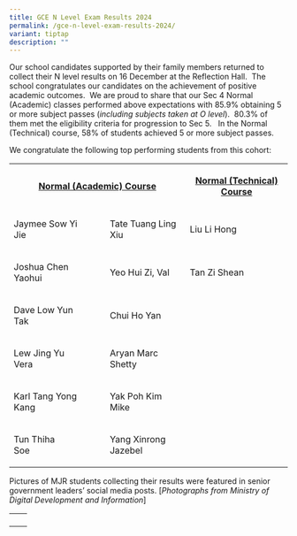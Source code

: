 ```yaml
---
title: GCE N Level Exam Results 2024
permalink: /gce-n-level-exam-results-2024/
variant: tiptap
description: ""
---
```

<p>Our school candidates supported by their family members returned to collect
their N level results on 16 December at the Reflection Hall.&nbsp; The
school congratulates our candidates on the achievement of positive academic
outcomes.&nbsp; We are proud to share that our Sec 4 Normal (Academic)
classes performed above expectations with 85.9% obtaining 5 or more subject
passes (<em>including subjects taken at O level</em>).&nbsp; 80.3% of them
met the eligibility criteria for progression to Sec 5.&nbsp;&nbsp; In the
Normal (Technical) course, 58% of students achieved 5 or more subject passes.</p>
<p>We congratulate the following top performing students from this cohort:</p>
<table style="minWidth: 75px">
<colgroup>
<col>
<col>
<col>
</colgroup>
<tbody>
<tr>
<th rowspan="1" colspan="2">
<p><strong><u>Normal (Academic) Course</u></strong>
</p>
</th>
<th rowspan="1" colspan="1">
<p><strong><u>Normal (Technical) Course</u></strong>
</p>
</th>
</tr>
<tr>
<td rowspan="1" colspan="1">
<p>Jaymee Sow Yi Jie&nbsp;&nbsp;&nbsp;&nbsp;&nbsp;&nbsp;&nbsp;&nbsp;&nbsp;&nbsp;</p>
</td>
<td rowspan="1" colspan="1">
<p>Tate Tuang Ling Xiu</p>
</td>
<td rowspan="1" colspan="1">
<p>Liu Li Hong</p>
</td>
</tr>
<tr>
<td rowspan="1" colspan="1">
<p>Joshua Chen Yaohui&nbsp;&nbsp;&nbsp;&nbsp;&nbsp;&nbsp;&nbsp;</p>
</td>
<td rowspan="1" colspan="1">
<p>Yeo Hui Zi, Val&nbsp;&nbsp;&nbsp;</p>
</td>
<td rowspan="1" colspan="1">
<p>Tan Zi Shean</p>
</td>
</tr>
<tr>
<td rowspan="1" colspan="1">
<p>Dave Low Yun Tak&nbsp;&nbsp;&nbsp;&nbsp;&nbsp;&nbsp;&nbsp;&nbsp;&nbsp;&nbsp;&nbsp;</p>
</td>
<td rowspan="1" colspan="1">
<p>Chui Ho Yan&nbsp;&nbsp;&nbsp;</p>
</td>
<td rowspan="1" colspan="1">
<p></p>
</td>
</tr>
<tr>
<td rowspan="1" colspan="1">
<p>Lew Jing Yu Vera&nbsp;&nbsp;&nbsp;&nbsp;&nbsp;&nbsp;&nbsp;&nbsp;&nbsp;&nbsp;&nbsp;&nbsp;&nbsp;</p>
</td>
<td rowspan="1" colspan="1">
<p>Aryan Marc Shetty</p>
</td>
<td rowspan="1" colspan="1">
<p></p>
</td>
</tr>
<tr>
<td rowspan="1" colspan="1">
<p>Karl Tang Yong Kang&nbsp;&nbsp;&nbsp;&nbsp;&nbsp;&nbsp;</p>
</td>
<td rowspan="1" colspan="1">
<p>Yak Poh Kim Mike</p>
</td>
<td rowspan="1" colspan="1">
<p></p>
</td>
</tr>
<tr>
<td rowspan="1" colspan="1">
<p>Tun Thiha Soe&nbsp;&nbsp;&nbsp;&nbsp;&nbsp;&nbsp;&nbsp;&nbsp;&nbsp;&nbsp;&nbsp;&nbsp;&nbsp;&nbsp;&nbsp;&nbsp;&nbsp;</p>
</td>
<td rowspan="1" colspan="1">
<p>Yang Xinrong Jazebel</p>
</td>
<td rowspan="1" colspan="1">
<p></p>
</td>
</tr>
</tbody>
</table>
<p>Pictures of MJR students collecting their results were featured in senior
government leaders’ social media posts. [<em>Photographs from Ministry of Digital Development and Information</em>]</p>
<table style="minWidth: 50px">
<colgroup>
<col>
<col>
</colgroup>
<tbody>
<tr>
<td rowspan="1" colspan="1">
<p></p>
</td>
<td rowspan="1" colspan="1">
<p></p>
</td>
</tr>
</tbody>
</table>
<p></p>